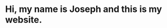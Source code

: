 <!DOCTYPE HTML>
<html>
  <head>
     
  </head>
  <body>
    <h1>Hi, my name is Joseph and this is my website.</h1>
  </body>
</html>
